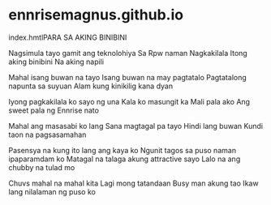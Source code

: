 # ennrisemagnus.github.io
index.hmtlPARA SA AKING BINIBINI

Nagsimula tayo gamit ang teknolohiya
Sa Rpw naman Nagkakilala 
Itong aking binibini 
Na aking napili

Mahal isang buwan na tayo
Isang buwan na may pagtatalo
Pagtatalong napunta sa suyuan
Alam kung kinikilig kana dyan

Iyong pagkakilala ko sayo ng una
Kala ko masungit ka
Mali pala ako
Ang sweet pala ng Ennrise nato

Mahal ang masasabi ko lang
Sana magtagal pa tayo
Hindi lang buwan
Kundi taon na pagsasamahan

Pasensya na kung ito lang ang kaya ko
Ngunit tagos sa puso naman ipaparamdam ko
Matagal na talaga akung attractive sayo
Lalo na ang chubby na tulad mo

Chuvs mahal na mahal kita
Lagi mong tatandaan
Busy man akung tao
Ikaw lang nilalaman ng puso ko

